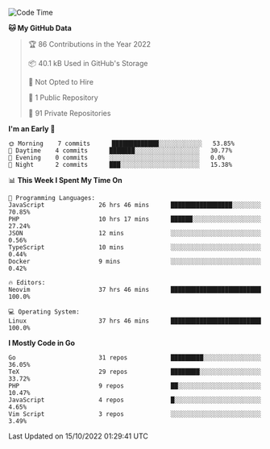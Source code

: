 
<!--START_SECTION:waka-->
![Code Time](http://img.shields.io/badge/Code%20Time-2%2C684%20hrs%2043%20mins-blue)

**🐱 My GitHub Data** 

> 🏆 86 Contributions in the Year 2022
 > 
> 📦 40.1 kB Used in GitHub's Storage 
 > 
> 🚫 Not Opted to Hire
 > 
> 📜 1 Public Repository 
 > 
> 🔑 91 Private Repositories  
 > 
**I'm an Early 🐤** 

```text
🌞 Morning    7 commits      █████████████░░░░░░░░░░░░   53.85% 
🌆 Daytime    4 commits      ███████░░░░░░░░░░░░░░░░░░   30.77% 
🌃 Evening    0 commits      ░░░░░░░░░░░░░░░░░░░░░░░░░   0.0% 
🌙 Night      2 commits      ███░░░░░░░░░░░░░░░░░░░░░░   15.38%

```


📊 **This Week I Spent My Time On** 

```text
💬 Programming Languages: 
JavaScript               26 hrs 46 mins      █████████████████░░░░░░░░   70.85% 
PHP                      10 hrs 17 mins      ██████░░░░░░░░░░░░░░░░░░░   27.24% 
JSON                     12 mins             ░░░░░░░░░░░░░░░░░░░░░░░░░   0.56% 
TypeScript               10 mins             ░░░░░░░░░░░░░░░░░░░░░░░░░   0.44% 
Docker                   9 mins              ░░░░░░░░░░░░░░░░░░░░░░░░░   0.42%

🔥 Editors: 
Neovim                   37 hrs 46 mins      █████████████████████████   100.0%

💻 Operating System: 
Linux                    37 hrs 46 mins      █████████████████████████   100.0%

```

**I Mostly Code in Go** 

```text
Go                       31 repos            █████████░░░░░░░░░░░░░░░░   36.05% 
TeX                      29 repos            ████████░░░░░░░░░░░░░░░░░   33.72% 
PHP                      9 repos             ██░░░░░░░░░░░░░░░░░░░░░░░   10.47% 
JavaScript               4 repos             █░░░░░░░░░░░░░░░░░░░░░░░░   4.65% 
Vim Script               3 repos             ░░░░░░░░░░░░░░░░░░░░░░░░░   3.49%

```



 Last Updated on 15/10/2022 01:29:41 UTC
<!--END_SECTION:waka-->
